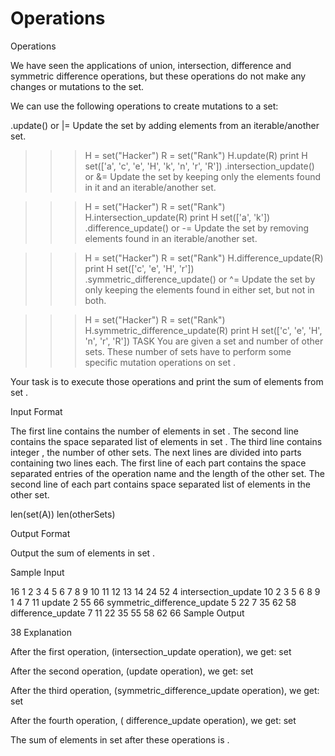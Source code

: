 # Operations
Operations

We have seen the applications of union, intersection, difference and symmetric difference operations, but these operations do not make any changes or mutations to the set.

We can use the following operations to create mutations to a set:

.update() or |=
Update the set by adding elements from an iterable/another set.

>>> H = set("Hacker")
>>> R = set("Rank")
>>> H.update(R)
>>> print H
set(['a', 'c', 'e', 'H', 'k', 'n', 'r', 'R'])
.intersection_update() or &=
Update the set by keeping only the elements found in it and an iterable/another set.

>>> H = set("Hacker")
>>> R = set("Rank")
>>> H.intersection_update(R)
>>> print H
set(['a', 'k'])
.difference_update() or -=
Update the set by removing elements found in an iterable/another set.

>>> H = set("Hacker")
>>> R = set("Rank")
>>> H.difference_update(R)
>>> print H
set(['c', 'e', 'H', 'r'])
.symmetric_difference_update() or ^=
Update the set by only keeping the elements found in either set, but not in both.

>>> H = set("Hacker")
>>> R = set("Rank")
>>> H.symmetric_difference_update(R)
>>> print H
set(['c', 'e', 'H', 'n', 'r', 'R'])
TASK
You are given a set  and  number of other sets. These  number of sets have to perform some specific mutation operations on set .

Your task is to execute those operations and print the sum of elements from set .

Input Format

The first line contains the number of elements in set .
The second line contains the space separated list of elements in set .
The third line contains integer , the number of other sets.
The next  lines are divided into  parts containing two lines each.
The first line of each part contains the space separated entries of the operation name and the length of the other set.
The second line of each part contains space separated list of elements in the other set.

 len(set(A)) 
 len(otherSets) 

Output Format

Output the sum of elements in set .

Sample Input

 16
 1 2 3 4 5 6 7 8 9 10 11 12 13 14 24 52
 4
 intersection_update 10
 2 3 5 6 8 9 1 4 7 11
 update 2
 55 66
 symmetric_difference_update 5
 22 7 35 62 58
 difference_update 7
 11 22 35 55 58 62 66
Sample Output

38
Explanation

After the first operation, (intersection_update operation), we get:
set 

After the second operation, (update operation), we get:
set 

After the third operation, (symmetric_difference_update operation), we get:
set 

After the fourth operation, ( difference_update operation), we get:
set 

The sum of elements in set  after these operations is .
